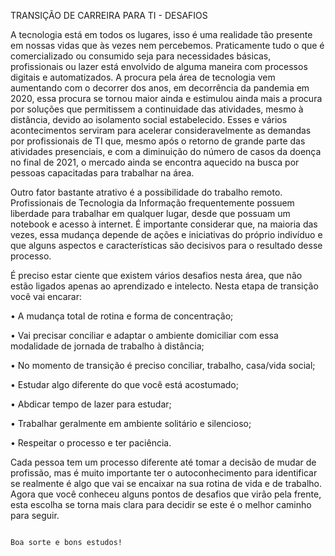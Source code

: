 TRANSIÇÃO DE CARREIRA PARA TI - DESAFIOS

A tecnologia está em todos os lugares, isso é uma realidade tão presente em nossas vidas que às vezes nem percebemos. Praticamente tudo o que é comercializado ou consumido seja para necessidades básicas, profissionais ou lazer está envolvido de alguma maneira com processos digitais e automatizados. 
A procura pela área de tecnologia vem aumentando com o decorrer dos anos, em decorrência da pandemia em 2020, essa procura se tornou maior ainda e estimulou ainda mais a procura por soluções que permitissem a continuidade das atividades, mesmo à distância, devido ao isolamento social estabelecido. Esses e vários acontecimentos serviram para acelerar consideravelmente as demandas por profissionais de TI que, mesmo após o retorno de grande parte das atividades presenciais, e com a diminuição do número de casos da doença no final de 2021, o mercado ainda se encontra aquecido na busca por pessoas capacitadas para trabalhar na área.

Outro fator bastante atrativo é a possibilidade do trabalho remoto. Profissionais de Tecnologia da Informação frequentemente possuem liberdade para trabalhar em qualquer lugar, desde que possuam um notebook e acesso à internet.
É importante considerar que, na maioria das vezes, essa mudança depende de ações e iniciativas do próprio indivíduo e que alguns aspectos e características são decisivos para o resultado desse processo.

É preciso estar ciente que existem vários desafios nesta área, que não estão ligados apenas ao aprendizado e intelecto. Nesta etapa de transição você vai encarar:

•	A mudança total de rotina e forma de concentração;

•	Vai precisar conciliar e adaptar o ambiente domiciliar com essa modalidade de jornada de trabalho à distância;

•	No momento de transição é preciso conciliar, trabalho, casa/vida social;

•	Estudar algo diferente do que você está acostumado;

•	Abdicar tempo de lazer para estudar;

•	Trabalhar geralmente em ambiente solitário e silencioso;

•	Respeitar o processo e ter paciência.

Cada pessoa tem um processo diferente até tomar a decisão de mudar de profissão, mas é muito importante ter o autoconhecimento para identificar se realmente é algo que vai se encaixar na sua rotina de vida e de trabalho. Agora que você conheceu alguns pontos de desafios que virão pela frente, esta escolha se torna mais clara para decidir se este é o melhor caminho para seguir.

                                                                                                                         Boa sorte e bons estudos!
